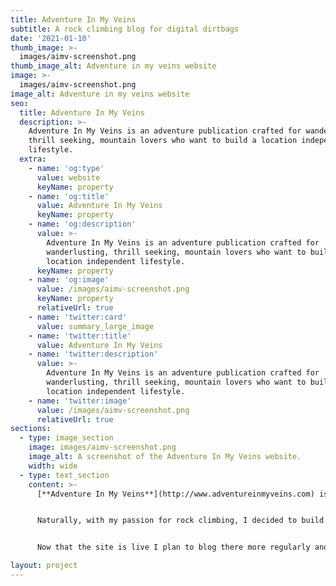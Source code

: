 ```yaml
---
title: Adventure In My Veins
subtitle: A rock climbing blog for digital dirtbags
date: '2021-01-10'
thumb_image: >-
  images/aimv-screenshot.png
thumb_image_alt: Adventure in my veins website
image: >-
  images/aimv-screenshot.png
image_alt: Adventure in my veins website
seo:
  title: Adventure In My Veins
  description: >-
    Adventure In My Veins is an adventure publication crafted for wanderlusting,
    thrill seeking, mountain lovers who want to build a location independent
    lifestyle.
  extra:
    - name: 'og:type'
      value: website
      keyName: property
    - name: 'og:title'
      value: Adventure In My Veins
      keyName: property
    - name: 'og:description'
      value: >-
        Adventure In My Veins is an adventure publication crafted for
        wanderlusting, thrill seeking, mountain lovers who want to build a
        location independent lifestyle.
      keyName: property
    - name: 'og:image'
      value: /images/aimv-screenshot.png
      keyName: property
      relativeUrl: true
    - name: 'twitter:card'
      value: summary_large_image
    - name: 'twitter:title'
      value: Adventure In My Veins
    - name: 'twitter:description'
      value: >-
        Adventure In My Veins is an adventure publication crafted for
        wanderlusting, thrill seeking, mountain lovers who want to build a
        location independent lifestyle.
    - name: 'twitter:image'
      value: /images/aimv-screenshot.png
      relativeUrl: true
sections:
  - type: image_section
    image: images/aimv-screenshot.png
    image_alt: A screenshot of the Adventure In My Veins website.
    width: wide
  - type: text_section
    content: >-
      [**Adventure In My Veins**](http://www.adventureinmyveins.com) is an adventure publication crafted for wanderlusting, thrill seeking, mountain lovers who want to build a location independent lifestyle. It's a passion project for me and a place where I show you how to become a digital dirtbag and travel the world sustainably. My background is in web development but things didn't actually start out that way. I was initially inspired to learn to code when I started travelling. Along the way I some amazing freelancers, creatives, business owners and freelancers from all around the world. One of the most interesting and inspiring things about these people was their ability to work and travel wherever they liked.


      Naturally, with my passion for rock climbing, I decided to build a blog around rock climbing "digital dirtbags". During my travels I met a ton of great climbers who also had a creative passion project on the side or as part of their full-time income. I would interview them and share their story on the blog. Just this year I decided to give my blog a complete facelift. I chose to build the blog with [**Gridsome**](http://gridsome.org/) and [**Vue.js**](http://vuejs.org/)**.** It's super fast and efficient because each post is a simple markdown file and everything is served statically on [**Netlify**](https://www.netlify.com/)**.**


      Now that the site is live I plan to blog there more regularly and interview more digital dirtbags!

layout: project
---
```

